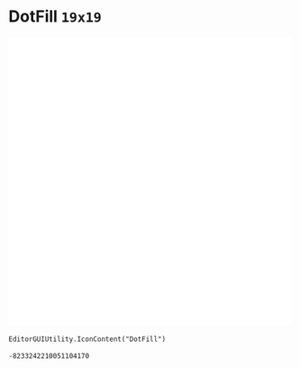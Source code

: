 # DotFill `19x19`
<img src="/img/DotFill.png" width=512 height=512>

``` CSharp
EditorGUIUtility.IconContent("DotFill")
```
```
-8233242210051104170
```
